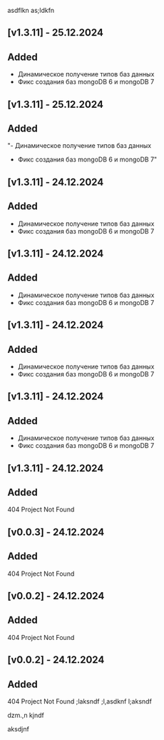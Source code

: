 asdflkn
as;ldkfn
## [v1.3.11] - 25.12.2024

## Added

- Динамическое получение типов баз данных
- Фикс создания баз mongoDB 6 и mongoDB 7
## [v1.3.11] - 25.12.2024

## Added

"- Динамическое получение типов баз данных
- Фикс создания баз mongoDB 6 и mongoDB 7"
## [v1.3.11] - 24.12.2024

## Added

- Динамическое получение типов баз данных
- Фикс создания баз mongoDB 6 и mongoDB 7
## [v1.3.11] - 24.12.2024

## Added

- Динамическое получение типов баз данных
- Фикс создания баз mongoDB 6 и mongoDB 7
## [v1.3.11] - 24.12.2024

## Added

- Динамическое получение типов баз данных
- Фикс создания баз mongoDB 6 и mongoDB 7
## [v1.3.11] - 24.12.2024

## Added

- Динамическое получение типов баз данных
- Фикс создания баз mongoDB 6 и mongoDB 7
## [v1.3.11] - 24.12.2024

## Added

404 Project Not Found
## [v0.0.3] - 24.12.2024

## Added

404 Project Not Found
## [v0.0.2] - 24.12.2024

## Added

404 Project Not Found
## [v0.0.2] - 24.12.2024

## Added

404 Project Not Found
;laksndf
;l,asdknf
l;aksndf


dzm.,n
kjndf


aksdjnf
